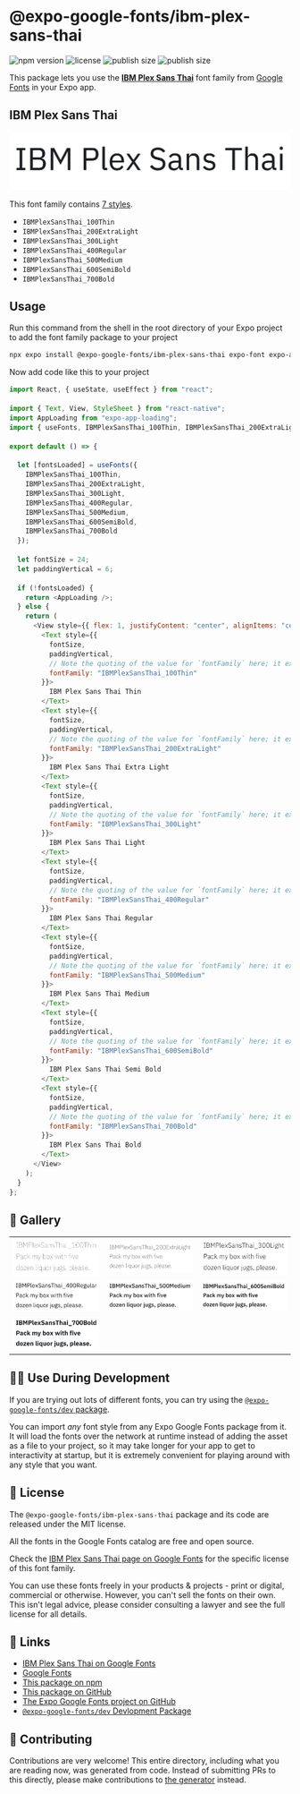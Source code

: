 # @expo-google-fonts/ibm-plex-sans-thai

![npm version](https://flat.badgen.net/npm/v/@expo-google-fonts/ibm-plex-sans-thai)
![license](https://flat.badgen.net/github/license/expo/google-fonts)
![publish size](https://flat.badgen.net/packagephobia/install/@expo-google-fonts/ibm-plex-sans-thai)
![publish size](https://flat.badgen.net/packagephobia/publish/@expo-google-fonts/ibm-plex-sans-thai)

This package lets you use the [**IBM Plex Sans Thai**](https://fonts.google.com/specimen/IBM+Plex+Sans+Thai) font family from [Google Fonts](https://fonts.google.com/) in your Expo app.

## IBM Plex Sans Thai

![IBM Plex Sans Thai](./font-family.png)

This font family contains [7 styles](#-gallery).

- `IBMPlexSansThai_100Thin`
- `IBMPlexSansThai_200ExtraLight`
- `IBMPlexSansThai_300Light`
- `IBMPlexSansThai_400Regular`
- `IBMPlexSansThai_500Medium`
- `IBMPlexSansThai_600SemiBold`
- `IBMPlexSansThai_700Bold`

## Usage

Run this command from the shell in the root directory of your Expo project to add the font family package to your project

```sh
npx expo install @expo-google-fonts/ibm-plex-sans-thai expo-font expo-app-loading
```

Now add code like this to your project

```js
import React, { useState, useEffect } from "react";

import { Text, View, StyleSheet } from "react-native";
import AppLoading from "expo-app-loading";
import { useFonts, IBMPlexSansThai_100Thin, IBMPlexSansThai_200ExtraLight, IBMPlexSansThai_300Light, IBMPlexSansThai_400Regular, IBMPlexSansThai_500Medium, IBMPlexSansThai_600SemiBold, IBMPlexSansThai_700Bold } from '@expo-google-fonts/ibm-plex-sans-thai';

export default () => {

  let [fontsLoaded] = useFonts({
    IBMPlexSansThai_100Thin, 
    IBMPlexSansThai_200ExtraLight, 
    IBMPlexSansThai_300Light, 
    IBMPlexSansThai_400Regular, 
    IBMPlexSansThai_500Medium, 
    IBMPlexSansThai_600SemiBold, 
    IBMPlexSansThai_700Bold
  });

  let fontSize = 24;
  let paddingVertical = 6;

  if (!fontsLoaded) {
    return <AppLoading />;
  } else {
    return (
      <View style={{ flex: 1, justifyContent: "center", alignItems: "center" }}>
        <Text style={{
          fontSize,
          paddingVertical,
          // Note the quoting of the value for `fontFamily` here; it expects a string!
          fontFamily: "IBMPlexSansThai_100Thin"
        }}>
          IBM Plex Sans Thai Thin
        </Text>
        <Text style={{
          fontSize,
          paddingVertical,
          // Note the quoting of the value for `fontFamily` here; it expects a string!
          fontFamily: "IBMPlexSansThai_200ExtraLight"
        }}>
          IBM Plex Sans Thai Extra Light
        </Text>
        <Text style={{
          fontSize,
          paddingVertical,
          // Note the quoting of the value for `fontFamily` here; it expects a string!
          fontFamily: "IBMPlexSansThai_300Light"
        }}>
          IBM Plex Sans Thai Light
        </Text>
        <Text style={{
          fontSize,
          paddingVertical,
          // Note the quoting of the value for `fontFamily` here; it expects a string!
          fontFamily: "IBMPlexSansThai_400Regular"
        }}>
          IBM Plex Sans Thai Regular
        </Text>
        <Text style={{
          fontSize,
          paddingVertical,
          // Note the quoting of the value for `fontFamily` here; it expects a string!
          fontFamily: "IBMPlexSansThai_500Medium"
        }}>
          IBM Plex Sans Thai Medium
        </Text>
        <Text style={{
          fontSize,
          paddingVertical,
          // Note the quoting of the value for `fontFamily` here; it expects a string!
          fontFamily: "IBMPlexSansThai_600SemiBold"
        }}>
          IBM Plex Sans Thai Semi Bold
        </Text>
        <Text style={{
          fontSize,
          paddingVertical,
          // Note the quoting of the value for `fontFamily` here; it expects a string!
          fontFamily: "IBMPlexSansThai_700Bold"
        }}>
          IBM Plex Sans Thai Bold
        </Text>
      </View>
    );
  }
};
```

## 🔡 Gallery


||||
|-|-|-|
|![IBMPlexSansThai_100Thin](./IBMPlexSansThai_100Thin.ttf.png)|![IBMPlexSansThai_200ExtraLight](./IBMPlexSansThai_200ExtraLight.ttf.png)|![IBMPlexSansThai_300Light](./IBMPlexSansThai_300Light.ttf.png)||
|![IBMPlexSansThai_400Regular](./IBMPlexSansThai_400Regular.ttf.png)|![IBMPlexSansThai_500Medium](./IBMPlexSansThai_500Medium.ttf.png)|![IBMPlexSansThai_600SemiBold](./IBMPlexSansThai_600SemiBold.ttf.png)||
|![IBMPlexSansThai_700Bold](./IBMPlexSansThai_700Bold.ttf.png)||||


## 👩‍💻 Use During Development

If you are trying out lots of different fonts, you can try using the [`@expo-google-fonts/dev` package](https://github.com/expo/google-fonts/tree/master/font-packages/dev#readme).

You can import _any_ font style from any Expo Google Fonts package from it. It will load the fonts over the network at runtime instead of adding the asset as a file to your project, so it may take longer for your app to get to interactivity at startup, but it is extremely convenient for playing around with any style that you want.


## 📖 License

The `@expo-google-fonts/ibm-plex-sans-thai` package and its code are released under the MIT license.

All the fonts in the Google Fonts catalog are free and open source.

Check the [IBM Plex Sans Thai page on Google Fonts](https://fonts.google.com/specimen/IBM+Plex+Sans+Thai) for the specific license of this font family.

You can use these fonts freely in your products & projects - print or digital, commercial or otherwise. However, you can't sell the fonts on their own. This isn't legal advice, please consider consulting a lawyer and see the full license for all details.

## 🔗 Links

- [IBM Plex Sans Thai on Google Fonts](https://fonts.google.com/specimen/IBM+Plex+Sans+Thai)
- [Google Fonts](https://fonts.google.com/)
- [This package on npm](https://www.npmjs.com/package/@expo-google-fonts/ibm-plex-sans-thai)
- [This package on GitHub](https://github.com/expo/google-fonts/tree/master/font-packages/ibm-plex-sans-thai)
- [The Expo Google Fonts project on GitHub](https://github.com/expo/google-fonts)
- [`@expo-google-fonts/dev` Devlopment Package](https://github.com/expo/google-fonts/tree/master/font-packages/dev)

## 🤝 Contributing

Contributions are very welcome! This entire directory, including what you are reading now, was generated from code. Instead of submitting PRs to this directly, please make contributions to [the generator](https://github.com/expo/google-fonts/tree/master/packages/generator) instead.
